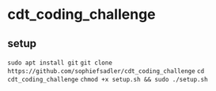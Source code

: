 # cdt_coding_challenge

## setup

`sudo apt install git`
`git clone https://github.com/sophiefsadler/cdt_coding_challenge`
`cd cdt_coding_challenge`
`chmod +x setup.sh && sudo ./setup.sh`
